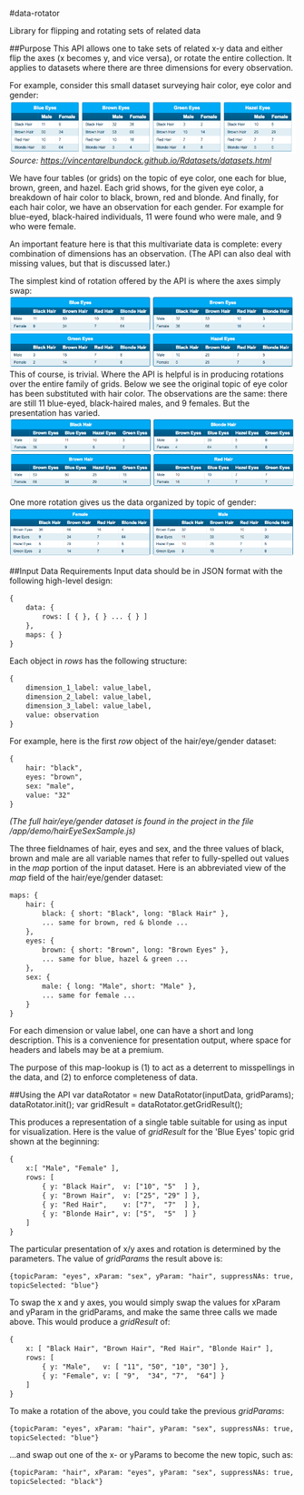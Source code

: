 #data-rotator

Library for flipping and rotating sets of related data

##Purpose
This API allows one to take sets of related x-y data and either flip the axes (x becomes y, and vice versa), or rotate the entire collection.  It applies to datasets where there are three dimensions for every observation.  

For example, consider this small dataset surveying hair color, eye color and gender:
![](docImages/datagridStart.png?raw=true "Beginning dataset")
<i>Source: <https://vincentarelbundock.github.io/Rdatasets/datasets.html></i>

We have four tables (or grids) on the topic of eye color, one each for blue, brown, green, and hazel.  Each grid shows, for the given eye color, a breakdown of hair color to black, brown, red and blonde.  And finally, for each hair color, we have an observation for each gender.  For example for blue-eyed, black-haired individuals, 11 were found who were male, and 9 who were female.

An important feature here is that this multivariate data is complete:  every combination of dimensions has an observation.  (The API can also deal with missing values, but that is discussed later.)

The simplest kind of rotation offered by the API is where the axes simply swap:
![](docImages/axisSwap.png?raw=true "Dataset with swapped axes")
This of course, is trivial.  Where the API is helpful is in producing rotations over the entire family of grids.  Below we see the original topic of eye color has been substituted with hair color.  The observations are the same:  there are still 11 blue-eyed, black-haired males, and 9 females.  But the presentation has varied.
![](docImages/rotate1.png?raw=true "One rotation of original dataset")

One more rotation gives us the data organized by topic of gender:
![](docImages/rotate2.png?raw=true "Second rotation of original dataset")

##Input Data Requirements
Input data should be in JSON format with the following high-level design:

	{
	    data: {
	        rows: [ { }, { } ... { } ]
	    },
	    maps: { }
	}

Each object in <i>rows</i> has the following structure:

    {
        dimension_1_label: value_label,
        dimension_2_label: value_label,
        dimension_3_label: value_label,
        value: observation
    }

For example, here is the first <i>row</i> object of the hair/eye/gender dataset:

    {
        hair: "black",
        eyes: "brown",
        sex: "male",
        value: "32"
    }
<i>(The full hair/eye/gender dataset is found in the project in the file /app/demo/hairEyeSexSample.js)</i>

The three fieldnames of hair, eyes and sex, and the three values of black, brown and male are all variable names that refer to fully-spelled out values in the <i>map</i> portion of the input dataset.  Here is an abbreviated view of the <i>map</i> field of the hair/eye/gender dataset:

    maps: {
        hair: {
            black: { short: "Black", long: "Black Hair" },
            ... same for brown, red & blonde ...
        },
        eyes: {
            brown: { short: "Brown", long: "Brown Eyes" },
            ... same for blue, hazel & green ...            
        },
        sex: {
            male: { long: "Male", short: "Male" },
            ... same for female ...
        }
    }

For each dimension or value label, one can have a short and long description.  This is a convenience for presentation output, where space for headers and labels may be at a premium.

The purpose of this map-lookup is (1) to act as a deterrent to misspellings in the data, and (2) to enforce completeness of data.

##Using the API
    var dataRotator = new DataRotator(inputData, gridParams);
    dataRotator.init();
    var gridResult = dataRotator.getGridResult();
    
This produces a representation of a single table suitable for using as input for visualization.  Here is the value of <i>gridResult</i> for the 'Blue Eyes' topic grid shown at the beginning:

    {
        x:[ "Male", "Female" ],
        rows: [
            { y: "Black Hair",  v: ["10", "5"  ] },
            { y: "Brown Hair",  v: ["25", "29" ] },
            { y: "Red Hair",    v: ["7",  "7"  ] },
            { y: "Blonde Hair", v: ["5",  "5"  ] }
        ]
    }
    
The particular presentation of x/y axes and rotation is determined by the parameters.  The value of <i>gridParams</i> the result above is:

    {topicParam: "eyes", xParam: "sex", yParam: "hair", suppressNAs: true, topicSelected: "blue"}
    
To swap the x and y axes, you would simply swap the values for xParam and yParam in the gridParams, and make the same three calls we made above.  This would produce a <i>gridResult</i> of:

    {
        x: [ "Black Hair", "Brown Hair", "Red Hair", "Blonde Hair" ],
        rows: [
            { y: "Male",   v: [ "11", "50", "10", "30"] },
            { y: "Female", v: [ "9",  "34", "7",  "64"] }
        ]
    }

To make a rotation of the above, you could take the previous <i>gridParams</i>:

    {topicParam: "eyes", xParam: "hair", yParam: "sex", suppressNAs: true, topicSelected: "blue"}
    
...and swap out one of the x- or yParams to become the new topic, such as:

    {topicParam: "hair", xParam: "eyes", yParam: "sex", suppressNAs: true, topicSelected: "black"}
   

